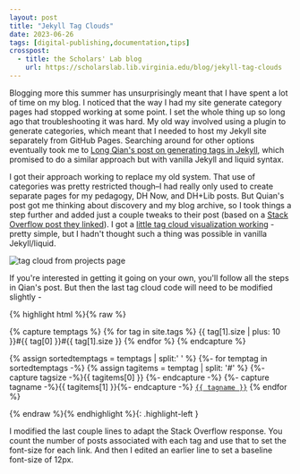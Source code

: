 ```yaml
---
layout: post
title: "Jekyll Tag Clouds"
date: 2023-06-26
tags: [digital-publishing,documentation,tips]
crosspost:
  - title: the Scholars' Lab blog
    url: https://scholarslab.lib.virginia.edu/blog/jekyll-tag-clouds
---
```


Blogging more this summer has unsurprisingly meant that I have spent a lot of time on my blog. I noticed that the way I had my site generate category pages had stopped working at some point. I set the whole thing up so long ago that troubleshooting it was hard. My old way involved using a plugin to generate categories, which meant that I needed to host my Jekyll site separately from GitHub Pages. Searching around for other options eventually took me to [Long Qian's post on generating tags in Jekyll](https://longqian.me/2017/02/09/github-jekyll-tag/), which promised to do a similar approach but with vanilla Jekyll and liquid syntax.

I got their approach working to replace my old system. That use of categories was pretty restricted though–I had really only used to create separate pages for my pedagogy, DH Now, and DH+Lib posts. But Quian's post got me thinking about discovery and my blog archive, so I took things a step further and added just a couple tweaks to their post (based on a [Stack Overflow post they linked](https://stackoverflow.com/questions/13025281/how-to-get-a-sorted-tags-list-in-jekyll)). I got a [little tag cloud visualization working](https://walshbr.com/projects#blogging) - pretty simple, but I hadn't thought such a thing was possible in vanilla Jekyll/liquid.

<img alt="tag cloud from projects page" src="{{ root_url }}/assets/images/cloud.png">

If you're interested in getting it going on your own, you'll follow all the steps in Qian's post. But then the last tag cloud code will need to be modified slightly - 

{% highlight html %}{% raw %}

{% capture temptags %}
  {% for tag in site.tags %}
    {{ tag[1].size | plus: 10 }}#{{ tag[0] }}#{{ tag[1].size }}
  {% endfor %}
{% endcapture %}

{% assign sortedtemptags = temptags | split:' ' %}
{%- for temptag in sortedtemptags -%}
  {% assign tagitems = temptag | split: '#' %}
  {%- capture tagsize -%}{{ tagitems[0] }} {%- endcapture -%}
  {%- capture tagname -%}{{ tagitems[1] }}{%- endcapture -%}
  <a href="/tag/{{ tagname }}"><code class="highligher-rouge" style="font-size:{{ tagsize }}px;"><nobr>{{ tagname }}</nobr></code></a>
{% endfor %}

{% endraw %}{% endhighlight %}{: .highlight-left }

I modified the last couple lines to adapt the Stack Overflow response. You count the number of posts associated with each tag and use that to set the font-size for each link. And then I edited an earlier line to set a baseline font-size of 12px.